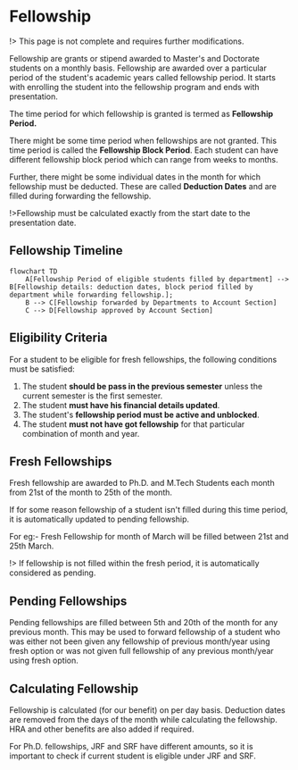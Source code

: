 # Fellowship

!> This page is not complete and requires further modifications.

Fellowship are grants or stipend awarded to Master's and Doctorate students on a monthly basis.
Fellowship are awarded over a particular period of the student's academic years called fellowship period. 
It starts with enrolling the student into the fellowship program and ends with presentation.

The time period for which fellowship is granted is termed as **Fellowship Period.** 

There might be some time period when fellowships are not granted. This time period is called the **Fellowship Block Period**. Each student
can have different fellowship block period which can range from weeks to months.


Further, there might be some individual dates in the month for which fellowship must be deducted. These are 
called **Deduction Dates** and are filled during forwarding the fellowship.

!>Fellowship must be calculated exactly from the start date to the presentation date.

## Fellowship Timeline

```mermaid
flowchart TD
    A[Fellowship Period of eligible students filled by department] --> B[Fellowship details: deduction dates, block period filled by department while forwarding fellowship.];
    B --> C[Fellowship forwarded by Departments to Account Section]
    C --> D[Fellowship approved by Account Section]
```

## Eligibility Criteria

For a student to be eligible for fresh fellowships, the following conditions must be satisfied:

1. The student **should be pass in the previous semester** unless the current semester is the first semester.
2. The student **must have his financial details updated**.
3. The student's **fellowship period must be active and unblocked**.
4. The student **must not have got fellowship** for that particular combination of month and year.

## Fresh Fellowships

Fresh fellowship are awarded to Ph.D. and M.Tech Students each month from 21st of the month to 25th of the month.

If for some reason fellowship of a student isn't filled during this time period, it is automatically updated to 
pending fellowship.

For eg:- Fresh Fellowship for month of March will be filled between 21st and 25th March.

!> If fellowship is not filled within the fresh period, it is automatically considered as pending.

## Pending Fellowships

Pending fellowships are filled between 5th and 20th of the month for any previous month. 
This may be used to forward fellowship of a student who was either not been given any fellowship of previous month/year 
using fresh option or was not given full fellowship of any previous month/year using fresh option.


## Calculating Fellowship

Fellowship is calculated (for our benefit) on per day basis. Deduction dates are removed from the days of the
month while calculating the fellowship. HRA and other benefits are also added if required.

For Ph.D. fellowships, JRF and SRF have different amounts, so it is important to check
if current student is eligible under JRF and SRF.